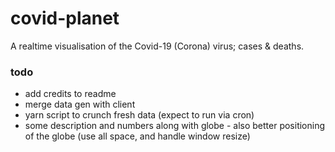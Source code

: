 # covid-planet

A realtime visualisation of the Covid-19 (Corona) virus; cases & deaths.

### todo

- add credits to readme
- merge data gen with client
- yarn script to crunch fresh data (expect to run via cron)
- some description and numbers along with globe - also better positioning of the globe (use all space, and handle window resize)
